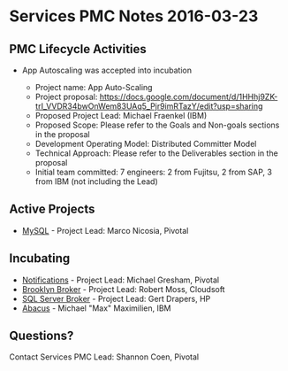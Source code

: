 # Services PMC Notes 2016-03-23

## PMC Lifecycle Activities

- App Autoscaling was accepted into incubation

  - Project name: App Auto-Scaling
  - Project proposal: https://docs.google.com/document/d/1HHhj9ZK-trI_VVDR34bwOnWem83UAq5_Pjr9imRTazY/edit?usp=sharing
  - Proposed Project Lead: Michael Fraenkel (IBM)
  - Proposed Scope: Please refer to the Goals and Non-goals sections in the proposal
  - Development Operating Model: Distributed Committer Model
  - Technical Approach: Please refer to the Deliverables section in the proposal
  - Initial team committed: 7 engineers: 2 from Fujitsu, 2 from SAP, 3 from IBM (not including the Lead)

## Active Projects

- [MySQL](https://github.com/cloudfoundry/cf-mysql-release/) - Project Lead: Marco Nicosia, Pivotal

## Incubating 

- [Notifications](https://github.com/cloudfoundry-incubator/notifications-release) - Project Lead: Michael Gresham, Pivotal
- [Brooklyn Broker](https://github.com/cloudfoundry-incubator/brooklyn-service-broker) - Project Lead: Robert Moss, Cloudsoft
- [SQL Server Broker](https://github.com/cloudfoundry-incubator/cf-mssql-broker) - Project Lead: Gert Drapers, HP
- [Abacus](https://github.com/cloudfoundry-incubator/cf-abacus) - Michael "Max" Maximilien, IBM

## Questions?

Contact Services PMC Lead: Shannon Coen, Pivotal
